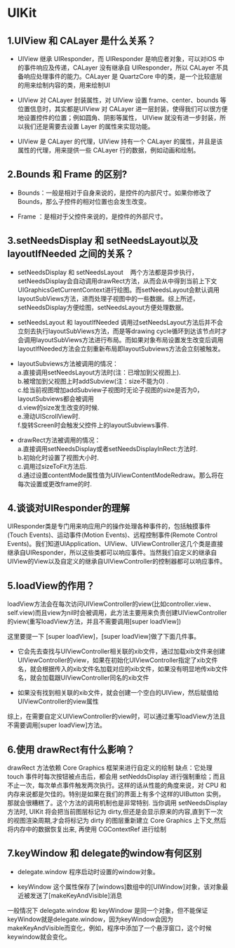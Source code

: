 # UIKit
## 1.UIView 和 CALayer 是什么关系？ 

- UIView 继承 UIResponder，而 UIResponder 是响应者对象，可以对iOS 中的事件响应及传递，CALayer 没有继承自 UIResponder，所以 CALayer 不具备响应处理事件的能力。CALayer 是 QuartzCore 中的类，是一个比较底层的用来绘制内容的类，用来绘制UI

- UIView 对 CALayer 封装属性，对 UIView 设置 frame、center、bounds 等位置信息时，其实都是UIView 对 CALayer 进一层封装，使得我们可以很方便地设置控件的位置；例如圆角、阴影等属性， UIView 就没有进一步封装，所以我们还是需要去设置 Layer 的属性来实现功能。

- UIView 是 CALayer 的代理，UIView 持有一个 CALayer 的属性，并且是该属性的代理，用来提供一些 CALayer 行的数据，例如动画和绘制。

## 2.Bounds 和 Frame 的区别?

- Bounds：一般是相对于自身来说的，是控件的内部尺寸。如果你修改了 Bounds，那么子控件的相对位置也会发生改变。

- Frame ：是相对于父控件来说的，是控件的外部尺寸。

## 3.setNeedsDisplay 和 setNeedsLayout以及 layoutIfNeeded 之间的关系？

- setNeedsDisplay 和 setNeedsLayout 
    两个方法都是异步执行，setNeedsDisplay会自动调用drawRect方法，从而会从中得到当前上下文UIGraphicsGetCurrentContext进行绘图。而setNeedsLayout会默认调用layoutSubViews方法，进而处理子视图中的一些数据。综上所述，setNeedsDisplay方便绘图，setNeedsLayout方便处理数据。
 
- setNeedsLayout 和 layoutIfNeeded
    调用过setNeedsLayout方法后并不会立刻去执行layoutSubViews方法，而是等drawing cycle循环到达该节点时才会调用layoutSubViews方法进行布局。而如果对象布局设置发生改变后调用layoutIfNeeded方法会立刻重新布局即layoutSubviews方法会立刻被触发。

- layoutSubviews方法被调用的情况：  
    a.直接调用setNeedsLayout方法时(注：已增加到父视图上).  
    b.被增加到父视图上时addSubview(注：size不能为0) .  
    c.给当前视图增加addSubview子视图时无论子视图的size是否为0，layoutSubviews都会被调用  
    d.view的size发生改变的时候.  
    e.滑动UIScrollView时.  
    f.旋转Screen时会触发父控件上的layoutSubviews事件.  

- drawRect方法被调用的情况：  
    a.直接调用setNeedsDisplay或者setNeedsDisplayInRect:方法时.  
    b.初始化时设置了视图大小时.  
    c.调用过sizeToFit方法后.  
    d.通过设置contentMode属性值为UIViewContentModeRedraw。那么将在每次设置或更改frame的时.  


## 4.谈谈对UIResponder的理解

UIResponder类是专门用来响应用户的操作处理各种事件的，包括触摸事件(Touch Events)、运动事件(Motion Events)、远程控制事件(Remote Control Events)。我们知道UIApplication、UIView、UIViewController这几个类是直接继承自UIResponder，所以这些类都可以响应事件。当然我们自定义的继承自UIView的View以及自定义的继承自UIViewController的控制器都可以响应事件。

## 5.loadView的作用？

loadView方法会在每次访问UIViewController的view(比如controller.view、self.view)而且view为nil时会被调用，此方法主要用来负责创建UIViewController的view(重写loadView方法，并且不需要调用[super loadView])

这里要提一下 [super loadView]，[super loadView]做了下面几件事。

- 它会先去查找与UIViewController相关联的xib文件，通过加载xib文件来创建UIViewController的view，如果在初始化UIViewController指定了xib文件名，就会根据传入的xib文件名加载对应的xib文件，如果没有明显地传xib文件名，就会加载跟UIViewController同名的xib文件

- 如果没有找到相关联的xib文件，就会创建一个空白的UIView，然后赋值给UIViewController的view属性

综上，在需要自定义UIViewController的view时，可以通过重写loadView方法且不需要调用[super loadView]方法。

## 6.使用 drawRect有什么影响？

drawRect 方法依赖 Core Graphics 框架来进行自定义的绘制
缺点：它处理 touch 事件时每次按钮被点击后，都会用 setNeddsDisplay 进行强制重绘；而且不止一次，每次单点事件触发两次执行。这样的话从性能的角度来说，对 CPU 和内存来说都是欠佳的。特别是如果在我们的界面上有多个这样的UIButton 实例，那就会很糟糕了。这个方法的调用机制也是非常特别. 当你调用 setNeedsDisplay 方法时, UIKit 将会把当前图层标记为 dirty,但还是会显示原来的内容,直到下一次的视图渲染周期,才会将标记为 dirty 的图层重新建立 Core Graphics 上下文,然后将内存中的数据恢复出来, 再使用 CGContextRef 进行绘制

## 7.keyWindow 和 delegate的window有何区别

- delegate.window 程序启动时设置的window对象。

- keyWindow 这个属性保存了[windows]数组中的[UIWindow]对象，该对象最近被发送了[makeKeyAndVisible]消息

一般情况下 delegate.window 和 keyWindow 是同一个对象，但不能保证keyWindow就是delegate.window，因为keyWindow会因为makeKeyAndVisible而变化，例如，程序中添加了一个悬浮窗口，这个时候keywindow就会变化。
